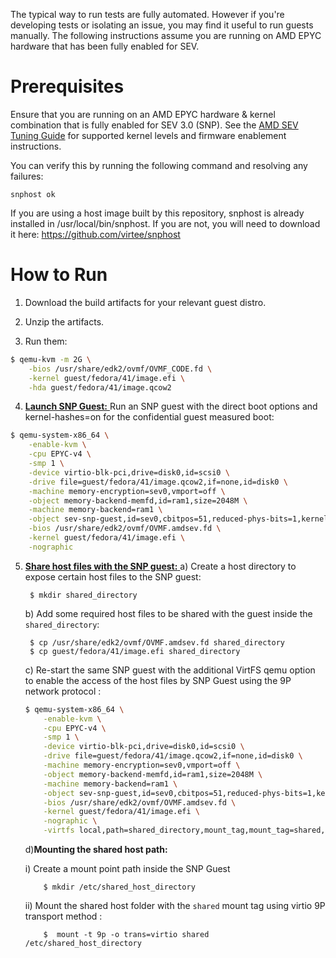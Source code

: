 The typical way to run tests are fully automated. However if you're developing tests or isolating an issue, you may find it useful to run guests manually. The following instructions assume you are running on AMD EPYC hardware that has been fully enabled for SEV.

# Prerequisites

Ensure that you are running on an AMD EPYC hardware & kernel combination that is fully enabled for SEV 3.0 (SNP). See the [AMD SEV Tuning Guide](https://www.amd.com/content/dam/amd/en/documents/epyc-technical-docs/tuning-guides/58207-using-sev-with-amd-epyc-processors.pdf) for supported kernel levels and firmware enablement instructions.

You can verify this by running the following command and resolving any failures:

```
snphost ok
```

If you are using a host image built by this repository, snphost is already installed in /usr/local/bin/snphost. If you are not, you will need to download it here: https://github.com/virtee/snphost

# How to Run

1. Download the build artifacts for your relevant guest distro.

2. Unzip the artifacts.

3. Run them:

```sh
$ qemu-kvm -m 2G \
    -bios /usr/share/edk2/ovmf/OVMF_CODE.fd \
    -kernel guest/fedora/41/image.efi \
    -hda guest/fedora/41/image.qcow2
```

4. <ins>**Launch SNP Guest:** </ins>   Run an SNP guest with the direct boot options and kernel-hashes=on for the confidential guest measured boot:

```sh
$ qemu-system-x86_64 \
    -enable-kvm \
    -cpu EPYC-v4 \
    -smp 1 \
    -device virtio-blk-pci,drive=disk0,id=scsi0 \
    -drive file=guest/fedora/41/image.qcow2,if=none,id=disk0 \
    -machine memory-encryption=sev0,vmport=off \
    -object memory-backend-memfd,id=ram1,size=2048M \
    -machine memory-backend=ram1 \
    -object sev-snp-guest,id=sev0,cbitpos=51,reduced-phys-bits=1,kernel-hashes=on \
    -bios /usr/share/edk2/ovmf/OVMF.amdsev.fd \
    -kernel guest/fedora/41/image.efi \
    -nographic
```

5. <ins>**Share host files with the SNP guest:** </ins>
   a)  Create a host directory to expose certain host files to the SNP guest:

   ```
    $ mkdir shared_directory
   ```

   b) Add some required host files to be shared with the guest inside the `shared_directory`:

   ```
    $ cp /usr/share/edk2/ovmf/OVMF.amdsev.fd shared_directory
    $ cp guest/fedora/41/image.efi shared_directory
   ```


    c) Re-start the same SNP guest with the additional VirtFS qemu option to enable the access of the host files by SNP Guest using the 9P network protocol :

    ```sh
    $ qemu-system-x86_64 \
        -enable-kvm \
        -cpu EPYC-v4 \
        -smp 1 \
        -device virtio-blk-pci,drive=disk0,id=scsi0 \
        -drive file=guest/fedora/41/image.qcow2,if=none,id=disk0 \
        -machine memory-encryption=sev0,vmport=off \
        -object memory-backend-memfd,id=ram1,size=2048M \
        -machine memory-backend=ram1 \
        -object sev-snp-guest,id=sev0,cbitpos=51,reduced-phys-bits=1,kernel-hashes=on \
        -bios /usr/share/edk2/ovmf/OVMF.amdsev.fd \
        -kernel guest/fedora/41/image.efi \
        -nographic \
        -virtfs local,path=shared_directory,mount_tag,mount_tag=shared,security_model=mapped,id=fs0
    ```

    d)**Mounting the shared host path:**

    i) Create a mount point path inside the SNP Guest

    ```
        $ mkdir /etc/shared_host_directory
    ```

    ii) Mount the shared host folder with the `shared` mount tag using virtio 9P transport method :

    ```
        $  mount -t 9p -o trans=virtio shared /etc/shared_host_directory
    ```
